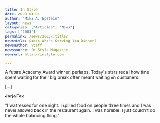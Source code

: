 ```yaml
---
title: In Style
date: 2003-03-01
author: "Mika A. Epstein"
layout: news
categories: ["Articles", "News"]
tags: ["2003"]
permalink: /news/2003/:title/
newstitle: Guess Who's Serving You Dinner?
newsauthor: Staff
newssource: In Style Magazine
newsurl: http://instyle.com

---
```


A future Academy Award winner, perhaps. Today's stars recall how time spent waiting for their big break often meant waiting on customers.

[...]

**Jorja Fox**

"I waitressed for one night. I spilled food on people three times and I was never allowed back in the restaurant again. I was horrible. I just couldn't do the whole balancing thing."

